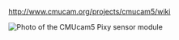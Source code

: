http://www.cmucam.org/projects/cmucam5/wiki

![Photo of the CMUcam5 Pixy sensor module](http://i74.photobucket.com/albums/i241/cmucam/inhand_zpsb2d6b768.jpg)
